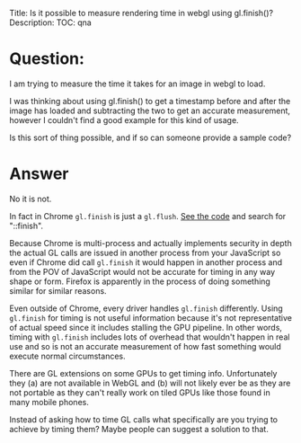 Title: Is it possible to measure rendering time in webgl using gl.finish()?
Description:
TOC: qna

# Question:

I am trying to measure the time it takes for an image in webgl to load.

I was thinking about using gl.finish() to get a timestamp before and after the image has loaded and subtracting the two to get an accurate measurement, however I couldn't find a good example for this kind of usage.

Is this sort of thing possible, and if so can someone provide a sample code?


# Answer

No it is not.

In fact in Chrome `gl.finish` is just a `gl.flush`. [See the code][1] and search for "::finish". 

Because Chrome is multi-process and actually implements security in depth the actual GL calls are issued in another process from your JavaScript so even if Chrome did call `gl.finish` it would happen in another process and from the POV of JavaScript would not be accurate for timing in any way shape or form. Firefox is apparently in the process of doing something similar for similar reasons.

Even outside of Chrome, every driver handles `gl.finish` differently. Using `gl.finish` for timing is not useful information because it's not representative of actual speed since it includes stalling the GPU pipeline. In other words, timing with `gl.finish` includes lots of overhead that wouldn't happen in real use and so is not an accurate measurement of how fast something would execute normal circumstances.

There are GL extensions on some GPUs to get timing info. Unfortunately they (a) are not available in WebGL and (b) will not likely ever be as they are not portable as they can't really work on tiled GPUs like those found in many mobile phones.

Instead of asking how to time GL calls what specifically are you trying to achieve by timing them? Maybe people can suggest a solution to that.


  [1]: https://chromium.googlesource.com/chromium/blink/+/master/Source/modules/webgl/WebGLRenderingContextBase.cpp
